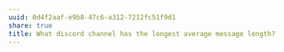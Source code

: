 ```yaml
---
uuid: 0d4f2aaf-e9b8-47c6-a312-7212fc51f9d1
share: true
title: What discord channel has the longest average message length?
---
```

